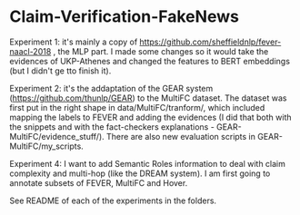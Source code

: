 # Claim-Verification-FakeNews

Experiment 1: it's mainly a copy of https://github.com/sheffieldnlp/fever-naacl-2018 , the MLP part. I made some changes so it would take the evidences of UKP-Athenes and changed the features to BERT embeddings (but I didn't ge tto finish it). 

Experiment 2: it's the addaptation of the GEAR system (https://github.com/thunlp/GEAR) to the MultiFC dataset. The dataset was first put in the right shape in data/MultiFC/tranform/, which included mapping the labels to FEVER and adding the evidences (I did that both with the snippets and with the fact-checkers explanations - GEAR-MultiFC/evidence_stuff/). There are also new evaluation scripts in GEAR-MultiFC/my_scripts. 

Experiment 4: I want to add Semantic Roles information to deal with claim complexity and multi-hop (like the DREAM system). I am first going to annotate subsets of FEVER, MultiFC and Hover. 

See README of each of the experiments in the folders.
